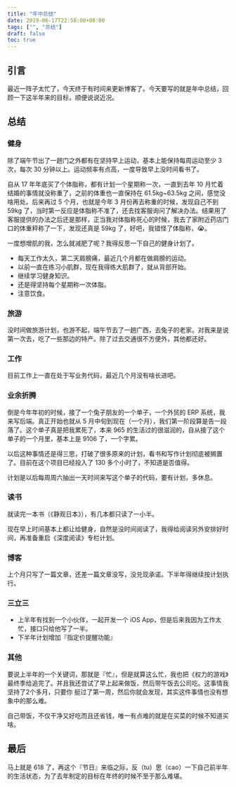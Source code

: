 ```yaml
---
title: "年中总结"
date: 2019-06-17T22:58:00+08:00
tags: ["", "总结"] 
draft: false
toc: true
---
```


## 引言

最近一阵子太忙了，今天终于有时间来更新博客了。今天要写的就是年中总结，回顾一下这半年来的目标，顺便说说近况。

## 总结

### 健身

除了端午节出了一趟门之外都有在坚持早上运动，基本上能保持每周运动至少 3 次，每次 30 分钟以上。运动频率有点高，一度导致早上没时间看书了。

自从 17 年年底买了个体脂称，都有计划一个星期称一次，一直到去年 10 月忙着结婚的事情就没称重了，之前的体重也一直保持在 61.5kg~63.5kg 之间，感觉没啥用处。后来再过 5 个月，也就是今年 3 月份再去称重的时候，发现自己不到 59kg 了，当时第一反应是体脂称不准了，还去找客服询问了解决办法。结果用了客服提供的办法之后还是那样，正当我对体脂称死心的时候，我去了家附近药店门口的体重秤称了一下，发现还真是 59kg 了，好吧，我错怪了体脂称，😭。

<!--more-->

一度想增肌的我，怎么就减肥了呢？我得反思一下自己的健身计划了。

- 每天工作太久，第二天肩膀痛，最近几个月都在做肩膀的运动。
- 以前一直在练习小肌群，现在我得练大肌群了，就从背部开始。
- 继续学习健身知识。
- 还是得坚持每个星期称一次体脂。
- 注意饮食。

### 旅游

没时间做旅游计划，也游不起，端午节去了一趟广西，去兔子的老家。对我来是说第一次去，吃了一些那边的特产。除了过去交通很不方便外，其他都还好。

### 工作

目前工作上一直在处于写业务代码，最近几个月没有啥长进吧。

### 业余折腾

倒是今年年初的时候，接了一个兔子朋友的一个单子，一个外贸的 ERP 系统，我来写后端。真正开始也就从 5 月中旬到现在（一个月），我们第一阶段算是告一段落了。这个单子真是把我累死了，本来 965 的生活过的很滋润的，自从接了这个单子的一个月里，基本上是 9106 了，一个字累。

以后这种事情还是得三思，打破了很多原来的计划，看书和写作计划彻底被搁置了。目前在这个项目已经投入了 130 多个小时了，不知道是否值得。

计划是以后每周周六抽出一天时间来写这个单子的代码，要有计划，多休息。

### 读书

就读完一本书（《静观日本》），有几本都只读了一小半。

现在早上时间基本上都让给健身，自然是没时间阅读了，我得给阅读另外安排好时间，再准备重启《深度阅读》专栏计划。

### 博客

上个月只写了一篇文章，还差一篇文章没写，没兑现承诺。下半年得继续按计划执行。

### 三立三

- 上半年有找到一个小伙伴，一起开发一个 iOS App，但是后来我因为工作太忙，接口只给他写了一半。
- 下半年计划增加『指定价提醒功能』

### 其他

要说上半年的一个关键词，那就是『忙』，但是就算这么忙，我也把《权力的游戏》最终季给追完了。并且我还尝试了早上起来做饭，然后带午饭去公司吃。这事情我坚持了2个多月，只要你
挺过了第一周，然后你就会发现，其实这件事情也没有想象中的那么难。

自己带饭，不仅干净又好吃而且还省钱，唯一有点难的就是在买菜的时候不知道买啥。

## 最后

马上就是 618 了，再这个『节日』来临之际，反（tu）思（cao）一下自己前半年的生活状态，为了去年制定的目标在年终的时候不至于那么难堪。
